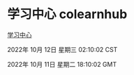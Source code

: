 # 学习中心 colearnhub
[学习中心](http://27.19.33.125:56308/colearnhub/)

2022年 10月 12日 星期三 02:10:02 CST

2022年 10月 11日 星期二 18:10:02 GMT
